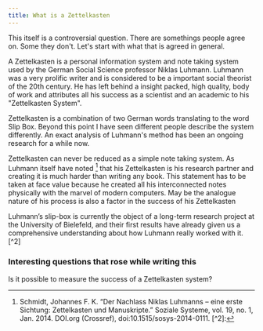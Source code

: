 ```yaml
---
title: What is a Zettelkasten
---
```


This itself is a controversial question. There are somethings people agree on. Some they don't.
Let's start with what that is agreed in general.

A Zettelkasten is a personal information system and note taking system used by the German Social Science professor Niklas Luhmann. Luhmann was a very prolific writer and is considered to be a important social theorist of the 20th century. He has left behind a insight packed, high quality, body of work and attributes all his success as a scientist and an academic to his "Zettelkasten System".

Zettelkasten is a combination of two German words translating to the word Slip Box. Beyond this point I have seen different people describe the system differently. An exact analysis of Luhmann's method has been an ongoing research for a while now. 

Zettelkasten can never be reduced as a simple note taking system. As Luhmann itself have noted [^1] that his Zettelkasten is his research partner and creating it is much harder than writing any book. This statement has to be taken at face value because he created all his interconnected notes physically with the marvel of modern computers. May be the analogue nature of his process is also a factor in the success of his Zettelkasten

Luhmann’s slip-box is currently the object of a long-term research project at the University of Bielefeld, and their first results have already given us a comprehensive understanding about how Luhmann really worked with it.[^2]




### Interesting questions that rose while writing this
Is it possible to measure the success of a Zettelkasten system?


[^1]: Schmidt, Johannes F. K. “Der Nachlass Niklas Luhmanns – eine erste Sichtung: Zettelkasten und Manuskripte.” Soziale Systeme, vol. 19, no. 1, Jan. 2014. DOI.org (Crossref), doi:10.1515/sosys-2014-0111.
		 [^2]: 